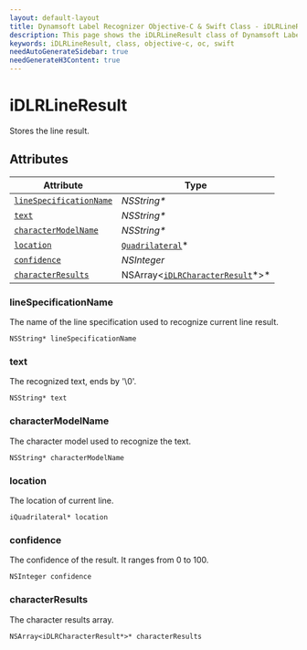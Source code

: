 ```yaml
---
layout: default-layout
title: Dynamsoft Label Recognizer Objective-C & Swift Class - iDLRLineResult
description: This page shows the iDLRLineResult class of Dynamsoft Label Recognizer for iOS SDK.
keywords: iDLRLineResult, class, objective-c, oc, swift
needAutoGenerateSidebar: true
needGenerateH3Content: true
---
```



# iDLRLineResult
Stores the line result.
  

## Attributes
  
| Attribute | Type |
|---------- | ---- |
| [`lineSpecificationName`](#linespecificationname) | *NSString\** |
| [`text`](#text) | *NSString\** |
| [`characterModelName`](#charactermodelname) | *NSString\** |
| [`location`](#location) | [`Quadrilateral`](quadrilateral.md)\* |
| [`confidence`](#confidence) | *NSInteger* |
| [`characterResults`](#characterresults) | NSArray<[`iDLRCharacterResult`](dlr-character-result.md)\*>\*|


### lineSpecificationName
The name of the line specification used to recognize current line result.
```objc
NSString* lineSpecificationName
```

### text
The recognized text, ends by '\0'.
```objc
NSString* text
```

### characterModelName
The character model used to recognize the text.
```objc
NSString* characterModelName
```

### location
The location of current line.
```objc
iQuadrilateral* location
```


### confidence
The confidence of the result. It ranges from 0 to 100.
```objc
NSInteger confidence
```

### characterResults
The character results array.
```objc
NSArray<iDLRCharacterResult*>* characterResults
```

